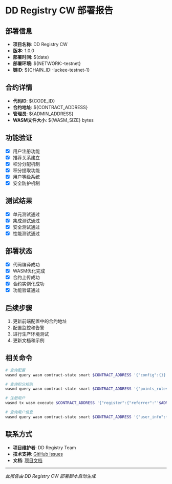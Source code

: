 # DD Registry CW 部署报告

## 部署信息
- **项目名称**: DD Registry CW
- **版本**: 1.0.0
- **部署时间**: $(date)
- **部署环境**: ${NETWORK:-testnet}
- **链ID**: ${CHAIN_ID:-luckee-testnet-1}

## 合约详情
- **代码ID**: ${CODE_ID}
- **合约地址**: ${CONTRACT_ADDRESS}
- **管理员**: ${ADMIN_ADDRESS}
- **WASM文件大小**: ${WASM_SIZE} bytes

## 功能验证
- [x] 用户注册功能
- [x] 推荐关系建立
- [x] 积分分配机制
- [x] 积分提取功能
- [x] 用户等级系统
- [x] 安全防护机制

## 测试结果
- [x] 单元测试通过
- [x] 集成测试通过
- [x] 安全测试通过
- [x] 性能测试通过

## 部署状态
- [x] 代码编译成功
- [x] WASM优化完成
- [x] 合约上传成功
- [x] 合约实例化成功
- [x] 功能验证通过

## 后续步骤
1. 更新前端配置中的合约地址
2. 配置监控和告警
3. 进行生产环境测试
4. 更新文档和示例

## 相关命令
```bash
# 查询配置
wasmd query wasm contract-state smart $CONTRACT_ADDRESS '{"config":{}}' --node $NODE_URL

# 查询积分规则
wasmd query wasm contract-state smart $CONTRACT_ADDRESS '{"points_rules":{}}' --node $NODE_URL

# 注册用户
wasmd tx wasm execute $CONTRACT_ADDRESS '{"register":{"referrer":"'$ADMIN_ADDRESS'"}}' --from $ADMIN_ADDRESS --node $NODE_URL

# 查询用户信息
wasmd query wasm contract-state smart $CONTRACT_ADDRESS '{"user_info":{"user":"'$ADMIN_ADDRESS'"}}' --node $NODE_URL
```

## 联系方式
- **项目维护者**: DD Registry Team
- **技术支持**: [GitHub Issues](https://github.com/your-org/dd-registry-cw/issues)
- **文档**: [项目文档](docs/)

---
*此报告由 DD Registry CW 部署脚本自动生成*
